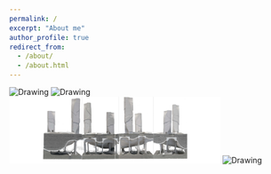 ```yaml
---
permalink: /
excerpt: "About me"
author_profile: true
redirect_from: 
  - /about/
  - /about.html
---
```

<tr>
<td> <img src="../images/Homepage_design1.gif" alt="Drawing" style="width: 380px;"/> </td>
<td> <img src="../images/Homepage_design2.jpg" alt="Drawing" style="width: 380px;"/> </td>
</tr>
<tr>
<td> <img src="../images/Homepage_design3.jpg" alt="Drawing" style="width: 380px;"/> </td>
<td> <img src="../images/Homepage_design4.jpg" alt="Drawing" style="width: 380px;"/> </td>
</tr>
